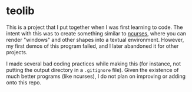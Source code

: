 # teolib

This is a project that I put together when I was first learning to code. The intent with this was to create something similar to [ncurses](https://en.wikipedia.org/wiki/Ncurses), where you can render "windows" and other shapes into a textual environment. However, my first demos of this program failed, and I later abandoned it for other projects.

I made several bad coding practices while making this (for instance, not putting the output directory in a `.gitignore` file). Given the existence of much better programs (like ncurses), I do not plan on improving or adding onto this repo.
